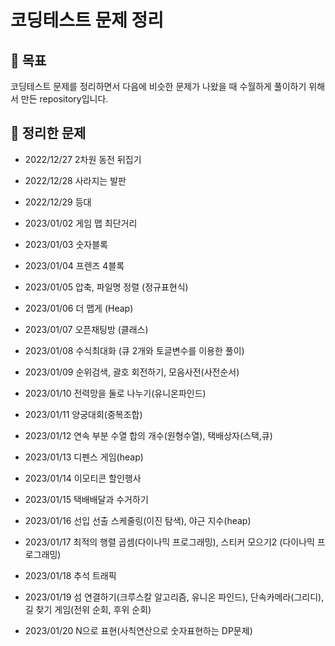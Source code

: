 # 코딩테스트 문제 정리


## 📌 목표

코딩테스트 문제를 정리하면서 다음에 비슷한 문제가 나왔을 때 수월하게 풀이하기 위해서 만든 repository입니다. 

## 📌 정리한 문제

- 2022/12/27 2차원 동전 뒤집기

- 2022/12/28 사라지는 발판

- 2022/12/29 등대

- 2023/01/02 게임 맵 최단거리

- 2023/01/03 숫자블록

- 2023/01/04 프렌즈 4블록

- 2023/01/05 압축, 파일명 정렬 (정규표현식)

- 2023/01/06 더 맵게 (Heap)

- 2023/01/07 오픈채팅방 (클래스)

- 2023/01/08 수식최대화 (큐 2개와 토글변수를 이용한 풀이)

- 2023/01/09 순위검색, 괄호 회전하기, 모음사전(사전순서)

- 2023/01/10 전력망을 둘로 나누기(유니온파인드)

- 2023/01/11 양궁대회(중복조합)

- 2023/01/12 연속 부분 수열 합의 개수(원형수열), 택배상자(스택,큐)

- 2023/01/13 디펜스 게임(heap)

- 2023/01/14 이모티콘 할인행사

- 2023/01/15 택배배달과 수거하기

- 2023/01/16 선입 선출 스케줄링(이진 탐색), 야근 지수(heap)

- 2023/01/17 최적의 행렬 곱셈(다이나믹 프로그래밍), 스티커 모으기2 (다이나믹 프로그래밍)

- 2023/01/18 추석 트래픽

- 2023/01/19 섬 연결하기(크루스칼 알고리즘, 유니온 파인드), 단속카메라(그리디), 길 찾기 게임(전위 순회, 후위 순회)

- 2023/01/20 N으로 표현(사칙연산으로 숫자표현하는 DP문제)
